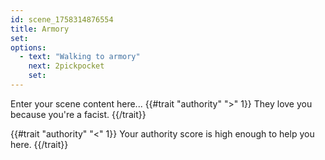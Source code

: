```yaml
---
id: scene_1758314876554
title: Armory
set:
options:
  - text: "Walking to armory"
    next: 2pickpocket
    set:
---
```


Enter your scene content here...
{{#trait "authority" ">" 1}}
  They love you because you're a facist.
{{/trait}}


{{#trait "authority" "<" 1}}
  Your authority score is high enough to help you here.
{{/trait}}